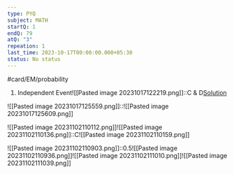 ```yaml
---
type: PYQ
subject: MATH
startQ: 1
endQ: 79
atQ: "3"
repeation: 1
last_time: 2023-10-17T00:00:00.000+05:30
status: No status
---
```

#card/EM/probability
1. Independent Event![[Pasted image 20231017122219.png]]::C & D[Solution](https://gateoverflow.in/399268/gate-cse-2023-question-43?show=412567#a412567) <!--SR:!2023-11-14,16,290-->


![[Pasted image 20231017125559.png]]::![[Pasted image 20231017125609.png]] <!--SR:!2023-11-12,14,290-->


![[Pasted image 20231102110112.png]]![[Pasted image 20231102110136.png]]::C![[Pasted image 20231102110159.png]] <!--SR:!2023-11-10,3,261-->

![[Pasted image 20231102110903.png]]::0.5![[Pasted image 20231102110936.png]]![[Pasted image 20231102111010.png]]![[Pasted image 20231102111039.png]] <!--SR:!2023-11-17,10,279-->